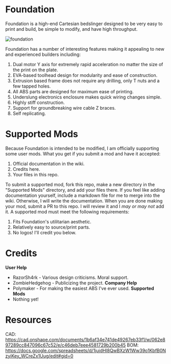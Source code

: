 # Foundation
Foundation is a high-end Cartesian bedslinger designed to be very easy to print and build, be simple to modify, and have high throughput. 

![foundation](https://user-images.githubusercontent.com/61756119/228275853-22500983-3ea2-43e9-94c0-9dc3515a58e3.PNG)

Foundation has a number of interesting features making it appealing to new and experienced builders including:
1. Dual motor Y axis for extremely rapid acceleration no matter the size of the print on the plate.
2. EVA-based toolhead design for modularity and ease of construction.
3. Extrusion based frame does not require any drilling, only T nuts and a few tapped holes.
4. All ABS parts are designed for maximum ease of printing.
5. Underslung electronics enclosure makes quick wiring changes simple.
6. Highly stiff construction.
7. Support for groundbreaking wire cable Z braces.
8. Self replicating.

# Supported Mods
Because Foundation is intended to be modified, I am officially supporting some user mods. What you get if you submit a mod and have it accepted:
1. Official documentation in the wiki.
2. Credits here.
3. Your files in this repo.

To submit a supported mod, fork this repo, make a new directory in the "Supported Mods" directory, and add your files there. If you feel like adding documentation yourself, include a markdown file for me to merge into the wiki. Otherwise, I will write the documentation. When you are done making your mod, submit a PR to this repo. I will review it and I *may or may not* add it. A supported mod must meet the following requirements:
1. Fits Foundation's utilitarian aesthetic.
2. Relatively easy to source/print parts.
3. No logos! I'll credit you below.

# Credits
**User Help**
- RazorSh4rk - Various design criticisms. Moral support.
- ZombieHedgehog - Publicizing the project.
**Company Help**
- Polymaker - For making the easiest ABS I've ever used.
**Supported Mods**
- Nothing yet!

# Resources
CAD: https://cad.onshape.com/documents/1b6af34e741de49267eb33f1/w/062e897289cc847096c67c52/e/c46deb7eee4581729b200b45
BOM: https://docs.google.com/spreadsheets/d/1jujdHl8QwBXzW1Ww39o1KbfB0NzyiKey_WCreZx1Uug/edit#gid=0
